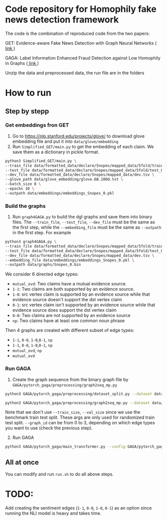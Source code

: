 <h1> Code repository for Homophily fake news detection framework </h1>

The code is the combination of reproduced code from the two papers: 

GET: Evidence-aware Fake News Detection with Graph Neural Networks (<a href = "https://arxiv.org/pdf/2201.06885.pdf"> link </a>)

GAGA: Label Information Enhanced Fraud Detection against Low Homophily in Graphs (<a href = "https://arxiv.org/pdf/2302.10407.pdf"> link </a>)

Unzip the data and preprocessed data, the run file are in the folders

# How to run
## Step by stepp
### Get embeddings fron GET
1. Go to https://nlp.stanford.edu/projects/glove/ to download glove embedding file and put it into `data/glove/embedding`
2. Run `Simplified_GET/main.py` to get the embedding of each claim. We save them as a dictionary in pickle format.
``` bash
python3 Simplified_GET/main.py \
--train_file data/formatted_data/declare/Snopes/mapped_data/5fold/train_0.tsv \
--test_file data/formatted_data/declare/Snopes/mapped_data/5fold/test_0.tsv \
--dev_file data/formatted_data/declare/Snopes/mapped_data/dev.tsv \
--glove_path data/glove_embedding/glove.6B.100d.txt \
--batch_size 8 \
--epochs 10 \
--outpath data/embeddings/embeddings_Snopes_0.pkl
```

### Build the graphs
1. Run `graph4GAGA.py` to build the dgl graphs and save them into binary files. The `--train_file`, `--test_file`, `--dev_file` must be the same as the first step, while the `--embedding_file` must be the same as `--outpath` in the first step. For example
``` bash
python3 graph4GAGA.py \
--train_file data/formatted_data/declare/Snopes/mapped_data/5fold/train_0.tsv \
--test_file data/formatted_data/declare/Snopes/mapped_data/5fold/test_0.tsv \
--dev_file data/formatted_data/declare/Snopes/mapped_data/dev.tsv \
--embedding_file data/embeddings/embeddings_Snopes_0.pkl \
--outpath data/graphs/Snopes_0.bin
```
We consider 6 directed edge types:
- `mutual_evd`: Two claims have a mutual evidence source.
- `1-1`: Two claims are both supported by an evidence source.
- `1-0`: src vertex claim is supported by an evidence source while that evidence source doesn't support the dst vertex claim
- `0-1`: src vertex claim isn't supported by an evidence source while that evidence source does support the dst vertex claim
- `0-0`: Two claims are not supported by an evidence source
- `np`: Two claims have at least one common noun phrase

Then 4 graphs are created with different subset of edge types:
- `1-1`, `0-0`, `1-0`,`0-1`, `np`
- `1-1`, `0-0`, `1-0`,`0-1`, `np`
- `mutual_evd`, `np`
- `mutual_evd`

### Run GAGA
1. Create the graph sequence from the binary graph file by `GAGA/pytorch_gaga/preprocessing/graph2seq_mp.py`
```bash
python3 GAGA/pytorch_gaga/preprocessing/dataset_split.py --dataset data/graphs/Snopes_0 --save_dir data/gaga_sequence_data/ --graph_id 0

python3 GAGA/pytorch_gaga/preprocessing/graph2seq_mp.py --dataset data/graphs/Snopes_0 --fanouts -1 -1 --save_dir data/gaga_sequence_data --add_self_loop --norm_feat --graph_id 0
```
Note that we don't use `--train_size`, `--val_size` since we use the benchmark train test split. These args are only used for randomized train test split.
`--graph_id` can be from 0 to 3, depending on which edge types you want to use (check the previous step).

2. Run GAGA
```bash
python3 GAGA/pytorch_gaga/main_transformer.py --config GAGA/pytorch_gaga/configs/Snopes_0_0.json --gpu 0  --log_dir logs --early_stop 100 --seeds 1 2 3
```

## All at once
You can modify and run `run.sh` to do all above steps. 

# TODO:
Add creating the sentiment edges (`1-1`, `0-0`, `1-0`, `0-1`) as an option since running the NLI model is heavy and takes time.